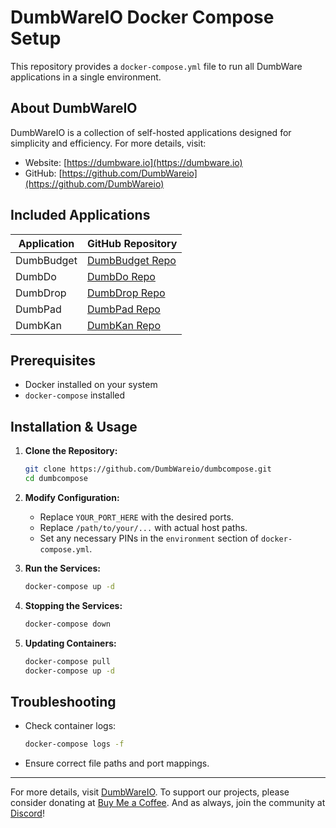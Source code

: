 # DumbWareIO Docker Compose Setup

This repository provides a `docker-compose.yml` file to run all DumbWare applications in a single environment.

## About DumbWareIO

DumbWareIO is a collection of self-hosted applications designed for simplicity and efficiency. For more details, visit:

- Website: [https://dumbware.io](https://dumbware.io)
- GitHub: [https://github.com/DumbWareio](https://github.com/DumbWareio)

## Included Applications

| Application  | GitHub Repository |
|-------------|------------------|
| DumbBudget  | [DumbBudget Repo](https://github.com/DumbWareio/Dumbbudget) |
| DumbDo      | [DumbDo Repo](https://github.com/DumbWareio/Dumbdo) |
| DumbDrop    | [DumbDrop Repo](https://github.com/DumbWareio/Dumbdrop) |
| DumbPad     | [DumbPad Repo](https://github.com/DumbWareio/Dumbpad) |
| DumbKan     | [DumbKan Repo](https://github.com/DumbWareio/Dumbkan) |

## Prerequisites

- Docker installed on your system
- `docker-compose` installed

## Installation & Usage

1. **Clone the Repository:**
   ```sh
   git clone https://github.com/DumbWareio/dumbcompose.git
   cd dumbcompose
   ```

2. **Modify Configuration:**
   - Replace `YOUR_PORT_HERE` with the desired ports.
   - Replace `/path/to/your/...` with actual host paths.
   - Set any necessary PINs in the `environment` section of `docker-compose.yml`.

3. **Run the Services:**
   ```sh
   docker-compose up -d
   ```

4. **Stopping the Services:**
   ```sh
   docker-compose down
   ```

5. **Updating Containers:**
   ```sh
   docker-compose pull
   docker-compose up -d
   ```

## Troubleshooting

- Check container logs:
  ```sh
  docker-compose logs -f
  ```
- Ensure correct file paths and port mappings.


---
For more details, visit [DumbWareIO](https://dumbware.io).
To support our projects, please consider donating at [Buy Me a Coffee](https://buymeacoffee.com/dumbware).
And as always, join the community at [Discord](https://dumbware.io/discord)!

